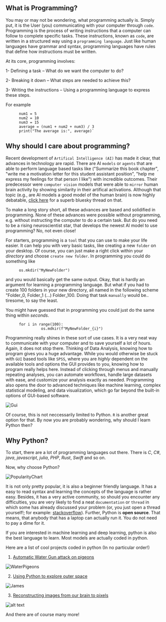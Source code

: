 ## What is Programming?

You may or may not be wondering, what programming actually is.
Simply put, it is the User (you) communicating with your computer through `code`.
Programming is the process of writing instructions that a computer can follow to complete specific tasks. These instructions, known as `code`, are written in a structured way using a `programming language`. Just like human languages have grammar and syntax, programming languages have rules that define how instructions must be written.

At its core, programming involves:

1- Defining a task – What do we want the computer to do?

2- Breaking it down – What steps are needed to achieve this?

3- Writing the instructions – Using a programming language to express these steps.

For example

          num1 = 5  
          num2 = 10  
          num3 = 15  
          average = (num1 + num2 + num3) / 3  
          print("The average is:", average)`


## Why should I care about programming?

Recent development of `Artifical Intelligence (AI)` has made it clear, that advances in technology are rapid. There are AI `models` or `agents` that are able to perform language based tasks like ("Summarize this book chapter", "write me a motivation letter for this student assistant position", "help me express my feelings for that person I like") with incredible outcomes. Their predecessor were `computer vision` models that were able to `mirror` human brain activity by showing similarity in their artifical activations. Although that topic (e.g., are AI models a good model of the human brain) is now highly debatable, [click here](https://bsky.app/profile/martinhebart.bsky.social/post/3ld2rxfcb5s2y) for a superb bluesky thread on that. 

To make a long story short, all these advances are based and solidified in programming. None of these advances were possible without programming, e.g. without instructing the computer to do a certain task. But do you need to be a rising neuroscientist star, that develops the newest AI model to use programming? No, not even close!

For starters, programming is a `tool` that you can use to make your life easier. It can help you with very basic tasks, like creating a new `folder` on your desktop. Of course, you can just make a right click within your *directory* and choose `create new folder`. In programming you could do something like 

          os.mkdir("MyNewFolder")

and you would basically get the same output. Okay, that is hardly an argument for learning a programming language. But what if you had to create 100 folders in your new directory, all named in the following scheme "Folder_0, Folder_1 (...) Folder_100. Doing that task `manually` would be.. tiresome, to say the least.

You might have guessed that in programming you could just do the same thing within *seconds*.

          for i in range(100):
                    os.mdkir(f"MyNewFolder_{i}")

Programming really shines in these sort of use cases. It is a very neat way to communicate with your computer and to save yourself a lot of hours. Again, it does not stop there. Thinking of Data Analysis, knowing how to program gives you a huge advantage. While you would otherwise be stuck with `GUI` based tools like `SPSS`, where you are *highly* dependent on the available tools and options the GUI provides to you, knowing how to program really helps here.
Instead of clicking through menus and manually repeating analyses, you can automate workflows, handle large datasets with ease, and customize your analysis exactly as needed. Programming also opens the door to advanced techniques like machine learning, complex statistical modeling, and data visualization, which go far beyond the built-in options of GUI-based software. 


![Gui](static/Gui.png)

Of course, this is not neccessarily limited to Python. `R` is another great option for that. By now you are probably wondering, why should I learn Python then?

## Why Python?

To start, there are a lot of programming languages out there. There is *C*, *C#*, *java*, *javascript*, *julia*, *PHP*, *Rust*, *Swift* and so on.

Now, why choose Python?

![PopularityChart](static/popular-programming-languages.jpg)

It is not only pretty popular, it is also a beginner friendly language. It has a easy to read syntax and learning the concepts of the language is rather easy. 
Besides, it has a very active community, so should you encounter any difficulties, you are very likely to find a neat `documentation` or `thread` in which some has already discussed your problem (or, you just open a thread yourself!; for example: [stackoverflow](https://stackoverflow.com/questions/tagged/python)). Further, Python is **open source**. That means, that anybody that has a laptop can actually run it. You do not need to pay a dime for it. 

If you are interested in machine learning and deep learning, python is also the best language to learn. Most models are actually coded in python. 

Here are a list of cool projects coded in python (In no particular order!)

1. [Automatic Water Gun attack on pigeons](https://maxnagy.com/posts/pigeons/)

![WaterPigeons](static/waterandpigeons.png)

2. [Using Python to explore outer space](https://github.com/readme/featured/webb-telescope-astropy)

![James](static/PythonJamesWebb.jpg)

3. [Reconstructing images from our brain to pixels](https://journals.plos.org/ploscompbiol/article/file?id=10.1371%2Fjournal.pcbi.1006633&type=printable)

![alt text](image.png)

And there are of course many more!